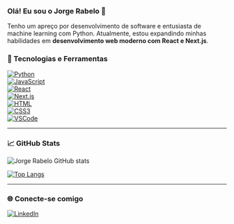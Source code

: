 ### Olá! Eu sou o Jorge Rabelo 👋

Tenho um apreço por desenvolvimento de software e entusiasta de machine learning com Python. Atualmente, estou expandindo minhas habilidades em **desenvolvimento web moderno com React e Next.js**.

### 🧰 Tecnologias e Ferramentas

[![Python](https://img.shields.io/badge/Python-14354C?style=for-the-badge&logo=python&logoColor=white)]()  
[![JavaScript](https://img.shields.io/badge/JavaScript-F7DF1E?style=for-the-badge&logo=javascript&logoColor=black)]()  
[![React](https://img.shields.io/badge/React-20232A?style=for-the-badge&logo=react&logoColor=61DAFB)]()  
[![Next.js](https://img.shields.io/badge/Next.js-000000?style=for-the-badge&logo=nextdotjs&logoColor=white)]()  
[![HTML](https://img.shields.io/badge/HTML5-E34F26?style=for-the-badge&logo=html5&logoColor=white)]()  
[![CSS3](https://img.shields.io/badge/CSS3-1572B6?style=for-the-badge&logo=css3&logoColor=white)]()  
[![VSCode](https://img.shields.io/badge/VS_Code-007ACC?style=for-the-badge&logo=visual-studio-code&logoColor=white)]()

---

### 📈 GitHub Stats

![Jorge Rabelo GitHub stats](https://github-readme-stats.vercel.app/api?username=JorgeLuis97&show_icons=true&theme=tokyonight)

[![Top Langs](https://github-readme-stats.vercel.app/api/top-langs/?username=JorgeLuis97&layout=compact&theme=tokyonight)](https://github.com/JorgeLuis97/github-readme-stats)

---

### 🌐 Conecte-se comigo

[![LinkedIn](https://img.shields.io/badge/LinkedIn-0077B5?style=for-the-badge&logo=linkedin&logoColor=white)](https://www.linkedin.com/in/jorge-luis-gomes-rabelo-767bb518b/)
